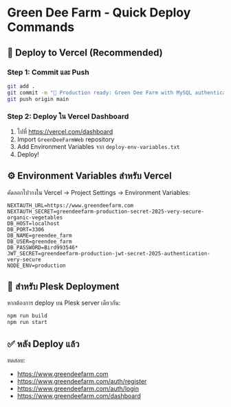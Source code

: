 # Green Dee Farm - Quick Deploy Commands

## 🚀 Deploy to Vercel (Recommended)

### Step 1: Commit และ Push
```bash
git add .
git commit -m "🚀 Production ready: Green Dee Farm with MySQL authentication system"
git push origin main
```

### Step 2: Deploy ใน Vercel Dashboard
1. ไปที่ https://vercel.com/dashboard
2. Import `GreenDeeFarmWeb` repository  
3. Add Environment Variables จาก `deploy-env-variables.txt`
4. Deploy!

## ⚙️ Environment Variables สำหรับ Vercel

คัดลอกไปวางใน Vercel → Project Settings → Environment Variables:

```
NEXTAUTH_URL=https://www.greendeefarm.com
NEXTAUTH_SECRET=greendeefarm-production-secret-2025-very-secure-organic-vegetables
DB_HOST=localhost
DB_PORT=3306
DB_NAME=greendee_farm
DB_USER=greendee_farm
DB_PASSWORD=Bird993546*
JWT_SECRET=greendeefarm-production-jwt-secret-2025-authentication-very-secure
NODE_ENV=production
```

## 🔧 สำหรับ Plesk Deployment

หากต้องการ deploy บน Plesk server เดียวกัน:

```bash
npm run build
npm run start
```

## ✅ หลัง Deploy แล้ว

ทดสอบ:
- https://www.greendeefarm.com
- https://www.greendeefarm.com/auth/register
- https://www.greendeefarm.com/auth/login
- https://www.greendeefarm.com/dashboard